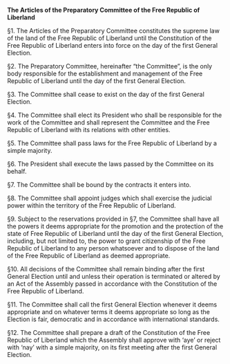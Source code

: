 **The Articles of the Preparatory Committee of the Free Republic of
Liberland**

§1. The Articles of the Preparatory Committee constitutes the supreme
law of the land of the Free Republic of Liberland until the Constitution
of the Free Republic of Liberland enters into force on the day of the
first General Election.

§2. The Preparatory Committee, hereinafter “the Committee”, is the only
body responsible for the establishment and management of the Free
Republic of Liberland until the day of the first General Election.

§3. The Committee shall cease to exist on the day of the first General
Election.

§4. The Committee shall elect its President who shall be responsible for
the work of the Committee and shall represent the Committee and the Free
Republic of Liberland with its relations with other entities.

§5. The Committee shall pass laws for the Free Republic of Liberland by
a simple majority.

§6. The President shall execute the laws passed by the Committee on its
behalf.

§7. The Committee shall be bound by the contracts it enters into.

§8. The Committee shall appoint judges which shall exercise the judicial
power within the territory of the Free Republic of Liberland.

§9. Subject to the reservations provided in §7, the Committee shall have
all the powers it deems appropriate for the promotion and the protection
of the state of Free Republic of Liberland until the day of the first
General Election, including, but not limited to, the power to grant
citizenship of the Free Republic of Liberland to any person whatsoever
and to dispose of the land of the Free Republic of Liberland as deemed
appropriate.

§10. All decisions of the Committee shall remain binding after the first
General Election until and unless their operation is terminated or
altered by an Act of the Assembly passed in accordance with the
Constitution of the Free Republic of Liberland.

§11. The Committee shall call the first General Election whenever it
deems appropriate and on whatever terms it deems appropriate so long as
the Election is fair, democratic and in accordance with international
standards.

§12. The Committee shall prepare a draft of the Constitution of the Free
Republic of Liberland which the Assembly shall approve with ‘aye’ or
reject with ‘nay’ with a simple majority, on its first meeting after the
first General Election.
